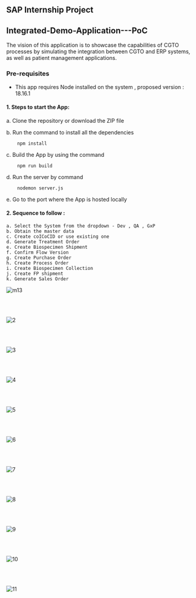 ## SAP Internship Project

## Integrated-Demo-Application---PoC
The vision of this application is to showcase the capabilities of CGTO processes by simulating the integration between CGTO and ERP systems, as well as patient management applications.

### Pre-requisites

-   This app requires Node installed on the system , proposed version : 18.16.1
  
#### 1. Steps to start the App:

   a. Clone the repository or download the ZIP file


   b. Run the command to install all the dependencies
   
```
    npm install
```

   c. Build the App by using the command
   
```
    npm run build
```

   d. Run the server by command
   
```
    nodemon server.js
```

  e. Go to the port where the App is hosted locally


  #### 2. Sequence to follow :

    a. Select the System from the dropdown - Dev , QA , GxP
    b. Obtain the master data
    c. Create coICoCID or use existing one
    d. Generate Treatment Order
    e. Create Biospecimen Shipment
    f. Confirm Flow Version
    g. Create Purchase Order
    h. Create Process Order
    i. Create Biospecimen Collection
    j. Create FP shipment
    k. Generate Sales Order

![m13](https://github.com/lubhanigaat/ScreenShots/assets/90903166/c4bb4d35-5570-420a-ad9d-ef5881a15939)

<br /><br />

![2](https://github.com/lubhanigaat/ScreenShots/assets/90903166/22184406-95c9-4f00-aa89-0e5445fe221c)

<br /><br />

![3](https://github.com/lubhanigaat/ScreenShots/assets/90903166/e2ee5349-582a-4e52-acb7-29f6ac81c91c)

<br /><br />

![4](https://github.com/lubhanigaat/ScreenShots/assets/90903166/09a14ed9-bfbd-4285-a782-828397b36040)

<br /><br />

![5](https://github.com/lubhanigaat/ScreenShots/assets/90903166/0ec4b861-5629-4138-9b31-ef2cfaceb3be)

<br /><br />

![6](https://github.com/lubhanigaat/ScreenShots/assets/90903166/2a715a02-6260-4feb-ab16-ba3bdef5bdf5)

<br /><br />

![7](https://github.com/lubhanigaat/ScreenShots/assets/90903166/a87a3139-5797-4f2b-9297-5d25a584ef48)
 
 <br /><br />
   
![8](https://github.com/lubhanigaat/ScreenShots/assets/90903166/65314d59-241d-4fbd-8c60-85acac708954)

  <br /><br />
   
![9](https://github.com/lubhanigaat/ScreenShots/assets/90903166/6834b4e2-51b5-4677-a6e1-7d48c6f0afae)

<br /><br />
   
![10](https://github.com/lubhanigaat/ScreenShots/assets/90903166/77377881-3ac4-43be-a3af-9402f634f642)

<br /><br />

![11](https://github.com/lubhanigaat/ScreenShots/assets/90903166/f1aa9834-da7b-4f9f-a0d2-24ae9381ef5b)
